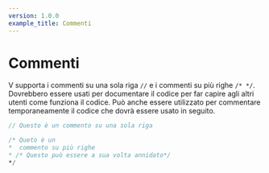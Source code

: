 ```yaml
---
version: 1.0.0
example_title: Commenti
---
```


# Commenti

V supporta i commenti su una sola riga `//` e i commenti su più righe `/* */`.
Dovrebbero essere usati per documentare il codice per far capire agli altri utenti come funziona il codice.
Può anche essere utilizzato per commentare temporaneamente il codice che dovrà essere usato in seguito.

```v
// Questo è un commento su una sola riga

/* Queto è un
*  commento su più righe
* /* Questo può essere a sua volta annidato*/
*/
```

